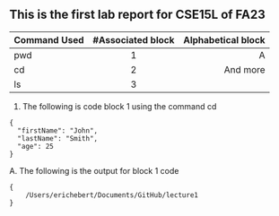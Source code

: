 ## This is the first lab report for CSE15L of FA23

| Command Used | #Associated block | Alphabetical block     | 
| :---         |    :----:         |           ---:         |
| pwd          | 1                 |    A                   |
| cd           | 2                 |    And more            |
| ls           | 3                 |       

1. The following is code block 1 using the command cd
```
{
  "firstName": "John",
  "lastName": "Smith",
  "age": 25
}
```
A. The following is the output for block 1 code
```
{
    /Users/erichebert/Documents/GitHub/lecture1
}
```